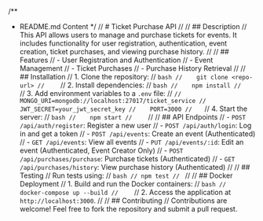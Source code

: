 /**
 * README.md Content
 */
// # Ticket Purchase API
//
// ## Description
// This API allows users to manage and purchase tickets for events. It includes functionality for user registration, authentication, event creation, ticket purchases, and viewing purchase history.
//
// ## Features
// - User Registration and Authentication
// - Event Management
// - Ticket Purchases
// - Purchase History Retrieval
//
// ## Installation
// 1. Clone the repository:
//    ```bash
//    git clone <repo-url>
//    ```
// 2. Install dependencies:
//    ```bash
//    npm install
//    ```
// 3. Add environment variables to a `.env` file:
//    ```
//    MONGO_URI=mongodb://localhost:27017/ticket_service
//    JWT_SECRET=your_jwt_secret_key
//    PORT=3000
//    ```
// 4. Start the server:
//    ```bash
//    npm start
//    ```
//
// ## API Endpoints
// - `POST /api/auth/register`: Register a new user
// - `POST /api/auth/login`: Log in and get a token
// - `POST /api/events`: Create an event (Authenticated)
// - `GET /api/events`: View all events
// - `PUT /api/events/:id`: Edit an event (Authenticated, Event Creator Only)
// - `POST /api/purchases/purchase`: Purchase tickets (Authenticated)
// - `GET /api/purchases/history`: View purchase history (Authenticated)
//
// ## Testing
// Run tests using:
// ```bash
// npm test
// ```
//
// ## Docker Deployment
// 1. Build and run the Docker containers:
//    ```bash
//    docker-compose up --build
//    ```
// 2. Access the application at `http://localhost:3000`.
//
// ## Contributing
// Contributions are welcome! Feel free to fork the repository and submit a pull request.